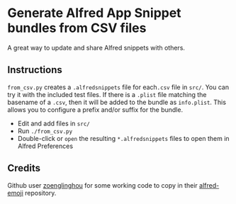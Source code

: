 # Generate Alfred App Snippet bundles from CSV files

A great way to update and share Alfred snippets with others.

## Instructions

`from_csv.py` creates a `.alfredsnippets` file for each`.csv` file in `src/`. You can try it with the included test files. If there is a `.plist` file matching the basename of a `.csv`, then it will be added to the bundle as `info.plist`. This allows you to configure a prefix and/or suffix for the bundle.

- Edit and add files in `src/`
- Run `./from_csv.py`
- Double-click or `open` the resulting `*.alfredsnippets` files to open them in Alfred Preferences

## Credits

Github user [zoenglinghou](https://github.com/zoenglinghou) for some working code to copy in their [alfred-emoji](https://github.com/zoenglinghou/alfred-emoji) repository.
